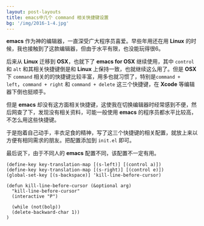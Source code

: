 ```yaml
---
layout: post-layouts
title: emacs中几个 command 相关快捷键设置
bg: '/img/2016-1-4.jpg'
---
```


**emacs** 作为神的编辑器，一直深受广大程序员喜爱。早些年用还在用 **Linux** 的时候，我也接触到了这款编辑器，但由于水平有限，也没能玩得很6。

后来从 **Linux** 迁移到 **OSX**，也就下了 **emacs for OSX** 继续使用，其中 `control` 和 `alt` 和其相关快捷键倒是和 **Linux** 上保持一致，也就继续这么用了。但是 **OSX** 下 `command`  相关的的快捷键比较丰富，用多也就习惯了，特别是`command + left`，`command + right` 和 `command + delete` 这三个快捷键，在 **Xcode** 等编辑器下倒也挺顺手。

但是 **emacs** 却没有这方面相关快捷键，这使我在切换编辑器时经常感到不便，然后网查了下，发现没有相关资料，可能一般使用 **emacs** 的程序员都水平比较高，不怎么用这些快捷键。

于是抱着自己动手，丰衣足食的精神，写了这三个快捷键的相关配置，就放上来以方便有相同需求的朋友。把配置添加到 `init.el` 即可。

最后说下，由于不同人的 **emacs** 配置不同，该配置不一定有用。

    (define-key key-translation-map [(s-left)] [(control a)])
    (define-key key-translation-map [(s-right)] [(control e)])
    (global-set-key [(s-backspace)] 'kill-line-before-cursor)

    (defun kill-line-before-cursor (&optional arg)
      "kill-line-before-cursor"
      (interactive "P")

      (while (not(bolp))
      (delete-backward-char 1))  
    )
